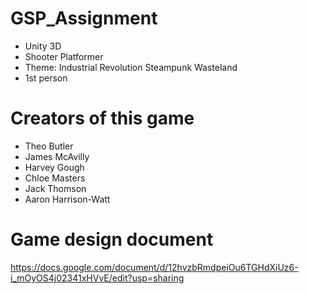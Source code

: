 # GSP_Assignment

* Unity 3D
* Shooter Platformer
* Theme: Industrial Revolution Steampunk Wasteland
* 1st person

# Creators of this game
* Theo Butler
* James McAvilly
* Harvey Gough
* Chloe Masters
* Jack Thomson
* Aaron Harrison-Watt

# Game design document
https://docs.google.com/document/d/12hvzbRmdpeiOu6TGHdXiUz6-i_mOyOS4j02341xHVvE/edit?usp=sharing

